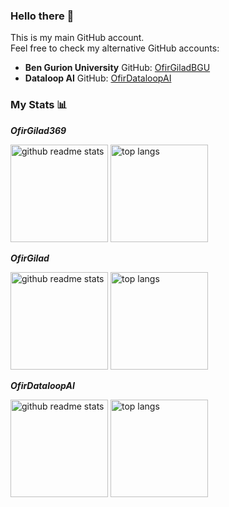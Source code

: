 <!--
**OfirGilad369/OfirGilad369** is a ✨ _special_ ✨ repository because its `README.md` (this file) appears on your GitHub profile.

Here are some ideas to get you started:

- 🔭 I’m currently working on ...
- 🌱 I’m currently learning ...
- 👯 I’m looking to collaborate on ...
- 🤔 I’m looking for help with ...
- 💬 Ask me about ...
- 📫 How to reach me: ...
- 😄 Pronouns: ...
- ⚡ Fun fact: ...
-->

### Hello there 👋

This is my main GitHub account. \
Feel free to check my alternative GitHub accounts:

- **Ben Gurion University** GitHub: [OfirGiladBGU](https://github.com/OfirGiladBGU)
- **Dataloop AI** GitHub: [OfirDataloopAI](https://github.com/OfirDataloopAI)

### My Stats 📊

_**OfirGilad369**_

<p align="left">
<a href="https://github.com/OfirGilad369?tab=repositories"><img src="https://github-readme-stats.vercel.app/api?username=OfirGilad369&theme=vue&count_private=true&show_icons=true&hide=issues" alt="github readme stats" height="156"/></a>
<a href="https://github.com/OfirGilad369?tab=repositories"><img src="https://github-readme-stats.anuraghazra1.vercel.app/api/top-langs/?username=OfirGilad369&theme=vue&layout=compact" alt="top langs" height="156"/></a>
</p>

_**OfirGilad**_

<p align="left">
<a href="https://github.com/OfirGilad369?tab=repositories"><img src="https://github-readme-stats.vercel.app/api?username=OfirGilad&theme=vue&count_private=true&show_icons=true&hide=issues" alt="github readme stats" height="156"/></a>
<a href="https://github.com/OfirGilad369?tab=repositories"><img src="https://github-readme-stats.anuraghazra1.vercel.app/api/top-langs/?username=OfirGilad&theme=vue&layout=compact" alt="top langs" height="156"/></a>
</p>

_**OfirDataloopAI**_

<p align="left">
<a href="https://github.com/OfirGilad369?tab=repositories"><img src="https://github-readme-stats.vercel.app/api?username=OfirDataloopAI&theme=vue&count_private=true&show_icons=true&hide=issues" alt="github readme stats" height="156"/></a>
<a href="https://github.com/OfirGilad369?tab=repositories"><img src="https://github-readme-stats.anuraghazra1.vercel.app/api/top-langs/?username=OfirDataloopAI&theme=vue&layout=compact" alt="top langs" height="156"/></a>
</p>
